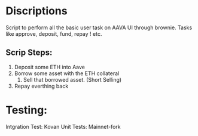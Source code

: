 # Discriptions
Script to perform all the basic user task on AAVA UI through brownie. Tasks like approve, deposit, fund, repay ! etc.

## Scrip Steps: 
1. Deposit some ETH into Aave
2. Borrow some asset with the ETH collateral
    1. Sell that borrowed asset. (Short Selling)
3. Repay everthing back

# Testing:
Intgration Test: Kovan
Unit Tests: Mainnet-fork